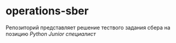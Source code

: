 # operations-sber

Репозиторий представляет решение тествого задания сбера на позицию *Python Junior специалист*
